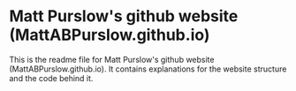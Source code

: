 # Matt Purslow's github website (MattABPurslow.github.io)
This is the readme file for Matt Purslow's github website (MattABPurslow.github.io). It contains explanations for the website structure and the code behind it.
